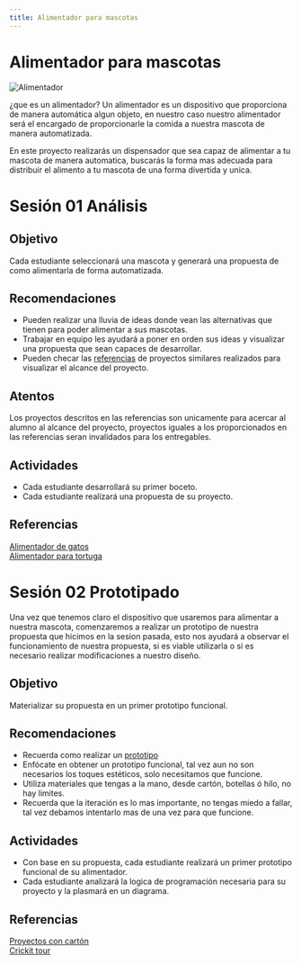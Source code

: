 ```yaml
---
title: Alimentador para mascotas
---
```


# Alimentador para mascotas
![Alimentador]({{site.baseurl}}/img/alimentador.jpg)

¿que es un alimentador?
Un alimentador es un dispositivo que proporciona de manera automática algun objeto, en nuestro caso nuestro alimentador será el encargado de proporcionarle la comida a nuestra mascota de manera automatizada. 

En este proyecto realizarás un dispensador que sea capaz de alimentar a tu mascota de manera automatica, buscarás la forma mas adecuada para distribuir el alimento a tu mascota de una forma divertida y unica.



# Sesión 01 Análisis
## Objetivo
Cada estudiante seleccionará una mascota y generará una propuesta de como alimentarla de forma automatizada.
## Recomendaciones
- Pueden realizar una lluvia de ideas donde vean las alternativas que tienen para poder alimentar a sus mascotas.
- Trabajar en equipo les ayudará a poner en orden sus ideas y visualizar una propuesta que sean capaces de desarrollar.
- Pueden checar las [referencias](http://learn.makercademy.com/modules/referencias/Proyectos/) de proyectos similares realizados para visualizar el alcance del proyecto.

## Atentos  
Los proyectos descritos en las referencias son unicamente para acercar al alumno al alcance del proyecto, proyectos iguales a los proporcionados en las referencias seran invalidados para los entregables.

## Actividades
- Cada estudiante desarrollará su primer boceto. 
- Cada estudiante realizará una propuesta de su proyecto.

## Referencias 
[Alimentador de gatos](https://learn.adafruit.com/automatic-cat-treat-dispenser) <br/>
[Alimentador para tortuga](https://www.instructables.com/id/Alimentador-automatico-de-mascotas/)


# Sesión 02 Prototipado
Una vez que tenemos claro el dispositivo que usaremos para alimentar a nuestra mascota, comenzaremos a realizar un prototipo de nuestra propuesta que hicimos en la sesion pasada, esto nos ayudará a observar el funcionamiento de nuestra propuesta, si es viable utilizarla o si es necesario realizar modificaciones a nuestro diseño. 

## Objetivo
Materializar su propuesta en un primer prototipo funcional.
## Recomendaciones
- Recuerda como realizar un [prototipo](http://learn.makercademy.com/modules/intro/soluciondeproblemas/)
- Enfócate en obtener un prototipo funcional, tal vez aun no son necesarios los toques estéticos, solo necesitamos que funcione.
- Utiliza materiales que tengas a la mano, desde cartón, botellas ó hilo, no hay limites.
- Recuerda que la iteración es lo mas importante, no tengas miedo a fallar, tal vez debamos intentarlo mas de una vez para que funcione.

## Actividades
- Con base en su propuesta, cada estudiante realizará un primer prototipo funcional de su alimentador.
- Cada estudiante analizará la logica de programación necesaria para su proyecto y la plasmará en un diagrama.
## Referencias

[Proyectos con cartón](http://learn.makercademy.com/modules/referencias/Carton/) <br/>
[Crickit tour](https://learn.adafruit.com/adafruit-crickit-creative-robotic-interactive-construction-kit/crickit-tour) <br>

